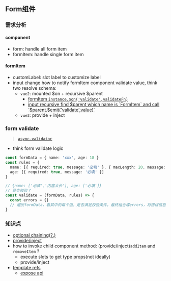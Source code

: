 ## Form组件

### 需求分析

#### component

* form: handle all form item
* formItem: handle single form item

#### formItem

* customLabel: slot label to customize label
* input change how to notify formItem component validate value, think two resolve schema:
  * `vue2`: mounted $on + recursive $parent
    * [formItem `instance.$on('validate',validateFn)`](https://github.com/wangkaiwd/js-deep/blob/5016bf9254e9f374633c549a8a6970408119d0b0/advanced/vue-usage/vue-components/src/components/el-form/el-form-item.vue#L30-L34)
    * [input recursive find $parent which name is `FormItem` and call `$parent.$emit('validate',value)`](https://github.com/wangkaiwd/js-deep/blob/5016bf9254e9f374633c549a8a6970408119d0b0/advanced/vue-usage/vue-components/src/components/el-form/el-input.vue#L26-L40)
  * `vue3`: provide + inject

### form validate

> [`async-validator`](https://github.com/yiminghe/async-validator)

* think form validate logic

```ts
const formData = { name: 'xxx', age: 18 }
const rules = {
  name: [{ required: true, message: '必填' }, { maxLength: 20, message: '内容太长' }],
  age: [{ required: true, message: '必填' }]
}

// {name: ['必填','内容太长'], age: ['必填']}
// 异步校验？
const validate = (formData, rules) => {
  const errors = {}
  // 遍历formData，看其中的每个值，是否满足校验条件。最终组合成errors，将错误信息渲染到表单下方  
}

```

### 知识点

* [optional chaining(?.)](https://developer.mozilla.org/en-US/docs/Web/JavaScript/Reference/Operators/Optional_chaining)
* [provide/inject](https://v3.vuejs.org/guide/composition-api-provide-inject.html#provide-inject)
* how to invoke child component method: (provide/inject)`addItem` and `removeItem` ?
  * execute slots to get type props(not ideally)
  * provide/inject
* [template refs](https://v3.vuejs.org/guide/composition-api-template-refs.html)
  * [expose api](https://github.com/vuejs/rfcs/blob/master/active-rfcs/0042-expose-api.md#summary)